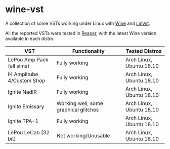 # wine-vst

A collection of some VSTs working under Linux with [Wine](https://www.winehq.org/) and [LinVst](https://github.com/osxmidi/LinVst).

All the reported VSTs were tested in [Reaper](https://www.reaper.fm/), with the latest Wine version available in each distro.

| VST | Functionality | Tested Distros |
| --- | --- | --- |
LePou Amp Pack (all sims) | Fully working | Arch Linux, Ubuntu 18.10
IK Amplitube 4/Custom Shop | Fully working | Arch Linux, Ubuntu 18.10
Ignite NadIR | Fully working | Arch Linux, Ubuntu 18.10
Ignite Emissary | Working well, some graphical glitches | Arch Linux, Ubuntu 18.10
Ignite TPA-1 | Fully working | Arch Linux, Ubuntu 18.10
LePou LeCab (32 bit) | Not working/Unusable | Arch Linux, Ubuntu 18.10